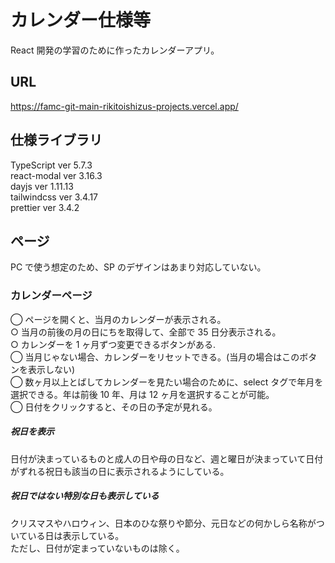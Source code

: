 # カレンダー仕様等

React 開発の学習のために作ったカレンダーアプリ。

## URL

https://famc-git-main-rikitoishizus-projects.vercel.app/

## 仕様ライブラリ

TypeScript ver 5.7.3<br/>
react-modal ver 3.16.3<br/>
dayjs ver 1.11.13<br/>
tailwindcss ver 3.4.17<br/>
prettier ver 3.4.2<br/>

## ページ

PC で使う想定のため、SP のデザインはあまり対応していない。

### カレンダーページ

◯ ページを開くと、当月のカレンダーが表示される。  
○ 当月の前後の月の日にちを取得して、全部で 35 日分表示される。  
○ カレンダーを 1 ヶ月ずつ変更できるボタンがある.  
◯ 当月じゃない場合、カレンダーをリセットできる。(当月の場合はこのボタンを表示しない)  
◯ 数ヶ月以上とばしてカレンダーを見たい場合のために、select タグで年月を選択できる。年は前後 10 年、月は 12 ヶ月を選択することが可能。  
◯ 日付をクリックすると、その日の予定が見れる。

##### 祝日を表示

日付が決まっているものと成人の日や母の日など、週と曜日が決まっていて日付がずれる祝日も該当の日に表示されるようにしている。

##### 祝日ではない特別な日も表示している

クリスマスやハロウィン、日本のひな祭りや節分、元日などの何かしら名称がついている日は表示している。  
ただし、日付が定まっていないものは除く。

